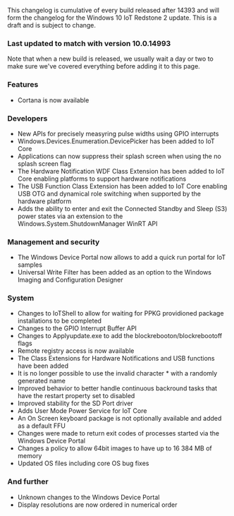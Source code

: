This changelog is cumulative of every build released after 14393 and will form the changelog for the Windows 10 IoT Redstone 2 update. This is a draft and is subject to change.

### Last updated to match with version 10.0.14993
Note that when a new build is released, we usually wait a day or two to make sure we've covered everything before adding it to this page.

### Features
- Cortana is now available

### Developers
- New APIs for precisely measyring pulse widths using GPIO interrupts
- Windows.Devices.Enumeration.DevicePicker has been added to IoT Core
- Applications can now suppress their splash screen when using the no splash screen flag
- The Hardware Notification WDF Class Extension has been added to IoT Core enabling platforms to support hardware notifications
- The USB Function Class Extension has been added to IoT Core enabling USB OTG and dynamical role switching when supported by the hardware platform
- Adds the ability to enter and exit the Connected Standby and Sleep (S3) power states via an extension to the Windows.System.ShutdownManager WinRT API

### Management and security
- The Windows Device Portal now allows to add a quick run portal for IoT samples
- Universal Write Filter has been added as an option to the Windows Imaging and Configuration Designer

### System
- Changes to IoTShell to allow for waiting for PPKG providioned package installations to be completed
- Changes to the GPIO Interrupt Buffer API
- Changes to Applyupdate.exe to add the blockrebooton/blockrebootoff flags
- Remote registry access is now available
- The Class Extensions for Hardware Notifications and USB functions have been added
- It is no longer possible to use the invalid character * with a randomly generated name
- Improved behavior to better handle continuous backround tasks that have the restart property set to disabled
- Improved stability for the SD Port driver
- Adds User Mode Power Service for IoT Core
- An On Screen keyboard package is not optionally available and added as a default FFU
- Changes were made to return exit codes of processes started via the Windows Device Portal
- Changes a policy to allow 64bit images to have up to 16 384 MB of memory
- Updated OS files including core OS bug fixes

### And further
- Unknown changes to the Windows Device Portal
- Display resolutions are now ordered in numerical order